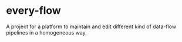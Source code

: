# every-flow
A project for a platform to maintain and edit different kind of data-flow pipelines in a homogeneous way.
